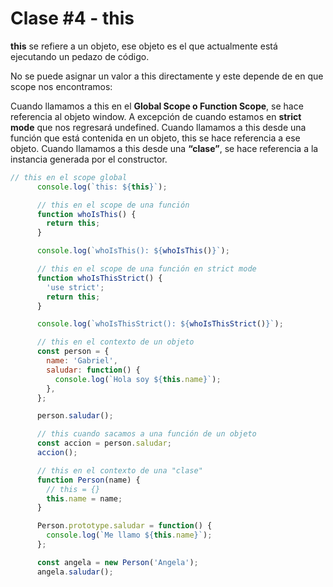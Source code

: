 # Clase #4 - this

**this** se refiere a un objeto, ese objeto es el que actualmente está ejecutando un pedazo de código.

No se puede asignar un valor a this directamente y este depende de en que scope nos encontramos:

Cuando llamamos a this en el **Global Scope o Function Scope**, se hace referencia al objeto window. A excepción de cuando estamos en **strict mode** que nos regresará undefined.
Cuando llamamos a this desde una función que está contenida en un objeto, this se hace referencia a ese objeto.
Cuando llamamos a this desde una **“clase”**, se hace referencia a la instancia generada por el constructor.

```js
// this en el scope global
      console.log(`this: ${this}`);

      // this en el scope de una función
      function whoIsThis() {
        return this;
      }

      console.log(`whoIsThis(): ${whoIsThis()}`);

      // this en el scope de una función en strict mode
      function whoIsThisStrict() {
        'use strict';
        return this;
      }

      console.log(`whoIsThisStrict(): ${whoIsThisStrict()}`);

      // this en el contexto de un objeto
      const person = {
        name: 'Gabriel',
        saludar: function() {
          console.log(`Hola soy ${this.name}`);
        },
      };

      person.saludar();

      // this cuando sacamos a una función de un objeto
      const accion = person.saludar;
      accion();

      // this en el contexto de una "clase"
      function Person(name) {
        // this = {}
        this.name = name;
      }

      Person.prototype.saludar = function() {
        console.log(`Me llamo ${this.name}`);
      };

      const angela = new Person('Angela');
      angela.saludar();
```
